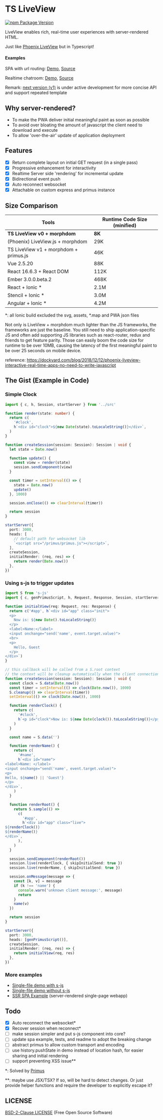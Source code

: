 # TS LiveView

[![npm Package Version](https://img.shields.io/npm/v/ts-liveview.svg?maxAge=3600)](https://www.npmjs.com/package/ts-liveview)

LiveView enables rich, real-time user experiences with server-rendered HTML.

Just like [Phoenix LiveView](https://github.com/phoenixframework/phoenix_live_view) but in Typescript!

#### Examples

SPA with url routing:
[Demo](https://liveviews.xyz),
[Source](./examples/spa-demo)

Realtime chatroom:
[Demo](https://chat.liveviews.xyz),
[Source](./examples/chatroom-demo)

Remark: [next version (v1)](https://github.com/beenotung/ts-liveview/tree/v1) is under active development for more concise API and support repeated template

## Why server-rendered?
- To make the PWA deliver initial meaningful paint as soon as possible
- To avoid over bloating the amount of javascript the client need to download and execute
- To allow 'over-the-air' update of application deployment

## Features
- [x] Return complete layout on initial GET request (in a single pass)
- [x] Progressive enhancement for interactivity
- [x] Realtime Server side 'rendering' for incremental update
- [x] Bidirectional event push
- [x] Auto reconnect websocket
- [x] Attachable on custom express and primus instance

## Size Comparison
| Tools | Runtime Code Size (minified) |
|---|---|
| **TS LiveView v0 + morphdom** | **8K** |
| (Phoenix) LiveView.js + morphdom | 29K |
| TS LiveView v1 + morphdom + primus.js | 46K |
| Vue 2.5.20 | 88K |
| React 16.6.3 + React DOM | 112K |
| Ember 3.0.0.beta.2 | 468K |
| React + Ionic * | 2.1M |
| Stencil + Ionic * | 3.0M |
| Angular + Ionic * | 4.2M |

*: all Ionic build excluded the svg, assets, *.map and PWA json files

Not only is LiveView + morphdom much lighter than the JS frameworks, the frameworks are just the baseline. You still need to ship application-specific JS and often add supporting JS libraries such as react-router, redux and friends to get feature parity. Those can easily boom the code size for runtime to be over 10MB, causing the latency of the first meaningful paint to be over 25 seconds on mobile device.

reference: https://dockyard.com/blog/2018/12/12/phoenix-liveview-interactive-real-time-apps-no-need-to-write-javascript

## The Gist (Example in Code)
### Simple Clock
```typescript
import { c, h, Session, startServer } from '../src'

function render(state: number) {
  return c(
    '#clock',
    h`<div id="clock">${new Date(state).toLocaleString()}</div>`,
  )
}

function createSession(session: Session): Session | void {
  let state = Date.now()

  function update() {
    const view = render(state)
    session.sendComponent(view)
  }

  const timer = setInterval(() => {
    state = Date.now()
    update()
  }, 1000)

  session.onClose(() => clearInterval(timer))

  return session
}

startServer({
  port: 3000,
  heads: [
    // default path for websocket lib
    `<script src="/primus/primus.js"></script>`,
  ],
  createSession,
  initialRender: (req, res) => {
    return render(Date.now())
  },
})
```

### Using s-js to trigger updates
```typescript
import S from 's-js'
import { c, genPrimusScript, h, Request, Response, Session, startServer, } from '../src'

function initialView(req: Request, res: Response) {
  return c('#app', h`<div id="app" class="init">
  <p>
    Now is: ${new Date().toLocaleString()}
  </p>
  <label>Name:</label>
  <input onchange="send('name', event.target.value)">
  <br>
  <p>
    Hello, Guest
  </p>
</div>`)
}

// this callback will be called from a S.root context
// the context will be cleanup automatically when the client connection is closed
function createSession(session: Session): Session | void {
  const clock = S.data(Date.now())
  const timer = setInterval(() => clock(Date.now()), 1000)
  S.cleanup(() => clearInterval(timer))
  setInterval(() => clock(Date.now()), 1000)

  function renderClock() {
    return c(
      '#clock',
      h`<p id="clock">Now is: ${new Date(clock()).toLocaleString()}</p>`,
    )
  }

  const name = S.data('')

  function renderName() {
    return c(
      '#name',
      h`<div id="name">
<label>Name: </label>
<input onchange="send('name', event.target.value)">
<p>
Hello, ${name() || 'Guest'}
</p>
</div>`,
    )
  }

  function renderRoot() {
    return S.sample(() =>
      c(
        '#app',
        h`<div id="app" class="live">
${renderClock()}
${renderName()}
</div>`,
      ),
    )
  }

  session.sendComponent(renderRoot())
  session.live(renderClock, { skipInitialSend: true })
  session.live(renderName, { skipInitialSend: true })

  session.onMessage(message => {
    const [k, v] = message
    if (k !== 'name') {
      console.warn('unknown client message:', message)
      return
    }
    name(v)
  })

  return session
}

startServer({
  port: 3000,
  heads: [genPrimusScript()],
  createSession,
  initialRender: (req, res) => {
    return initialView(req, res)
  },
})
```

### More examples
- [Single-file demo with s-js](./test/demo-server-with-sjs.ts)
- [Single-file demo without s-js](./test/demo-server-without-sjs.ts)
- [SSR SPA Example](./examples/spa-demo) (server-rendered single-page webapp)

## Todo
- [x] Auto reconnect the websocket*
- [x] Recover session when reconnect*
- [ ] make session simpler and put s-js component into core?
- [ ] update spa example, tests, and readme to adopt the breaking change
- [ ] abstract primus to allow custom transport and encoding
- [ ] use history.pushState in demo instead of location hash, for easier sharing and initial rendering
- [ ] support preventing XSS issue**

*: Solved by [Primus](https://github.com/primus/primus)

**: maybe use JSX/TSX?
If so, will be hard to detect changes.
Or just provide helper functions and require the developer to explicitly escape it?

## LICENSE
[BSD-2-Clause LICENSE](./LICENSE)
(Free Open Source Software)
